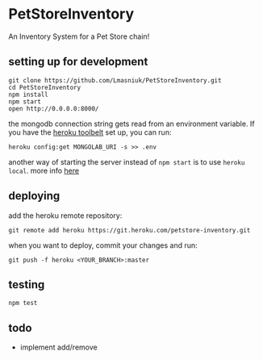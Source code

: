# PetStoreInventory
An Inventory System for a Pet Store chain!

## setting up for development
```
git clone https://github.com/Lmasniuk/PetStoreInventory.git
cd PetStoreInventory
npm install
npm start
open http://0.0.0.0:8000/
```

the mongodb connection string gets read from an environment variable. If you have the [heroku toolbelt](https://toolbelt.heroku.com/) set up, you can run:
```
heroku config:get MONGOLAB_URI -s >> .env
```

another way of starting the server instead of `npm start` is to use `heroku local`. more info [here](https://devcenter.heroku.com/articles/heroku-local)

## deploying
add the heroku remote repository:
```
git remote add heroku https://git.heroku.com/petstore-inventory.git
```

when you want to deploy, commit your changes and run:
```
git push -f heroku <YOUR_BRANCH>:master
```

## testing
```
npm test
```

## todo
* implement add/remove
